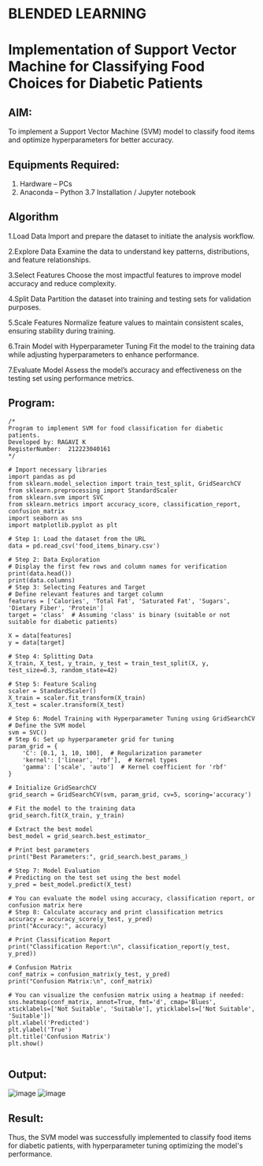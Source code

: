 # BLENDED LEARNING
# Implementation of Support Vector Machine for Classifying Food Choices for Diabetic Patients

## AIM:
To implement a Support Vector Machine (SVM) model to classify food items and optimize hyperparameters for better accuracy.

## Equipments Required:
1. Hardware – PCs
2. Anaconda – Python 3.7 Installation / Jupyter notebook

## Algorithm
1.Load Data
Import and prepare the dataset to initiate the analysis workflow.

2.Explore Data
Examine the data to understand key patterns, distributions, and feature relationships.

3.Select Features
Choose the most impactful features to improve model accuracy and reduce complexity.

4.Split Data
Partition the dataset into training and testing sets for validation purposes.

5.Scale Features
Normalize feature values to maintain consistent scales, ensuring stability during training.

6.Train Model with Hyperparameter Tuning
Fit the model to the training data while adjusting hyperparameters to enhance performance.

7.Evaluate Model
Assess the model’s accuracy and effectiveness on the testing set using performance metrics.

## Program:
```
/*
Program to implement SVM for food classification for diabetic patients.
Developed by: RAGAVI K
RegisterNumber:  212223040161
*/

# Import necessary libraries
import pandas as pd
from sklearn.model_selection import train_test_split, GridSearchCV
from sklearn.preprocessing import StandardScaler
from sklearn.svm import SVC
from sklearn.metrics import accuracy_score, classification_report, confusion_matrix
import seaborn as sns
import matplotlib.pyplot as plt

# Step 1: Load the dataset from the URL
data = pd.read_csv('food_items_binary.csv')

# Step 2: Data Exploration
# Display the first few rows and column names for verification
print(data.head())
print(data.columns)
# Step 3: Selecting Features and Target
# Define relevant features and target column
features = ['Calories', 'Total Fat', 'Saturated Fat', 'Sugars', 'Dietary Fiber', 'Protein']
target = 'class'  # Assuming 'class' is binary (suitable or not suitable for diabetic patients)

X = data[features]
y = data[target]

# Step 4: Splitting Data
X_train, X_test, y_train, y_test = train_test_split(X, y, test_size=0.3, random_state=42)

# Step 5: Feature Scaling
scaler = StandardScaler()
X_train = scaler.fit_transform(X_train)
X_test = scaler.transform(X_test)

# Step 6: Model Training with Hyperparameter Tuning using GridSearchCV
# Define the SVM model
svm = SVC()
# Step 6: Set up hyperparameter grid for tuning
param_grid = {
    'C': [0.1, 1, 10, 100],  # Regularization parameter
    'kernel': ['linear', 'rbf'],  # Kernel types
    'gamma': ['scale', 'auto']  # Kernel coefficient for 'rbf'
}

# Initialize GridSearchCV
grid_search = GridSearchCV(svm, param_grid, cv=5, scoring='accuracy')

# Fit the model to the training data
grid_search.fit(X_train, y_train)

# Extract the best model
best_model = grid_search.best_estimator_

# Print best parameters
print("Best Parameters:", grid_search.best_params_)

# Step 7: Model Evaluation
# Predicting on the test set using the best model
y_pred = best_model.predict(X_test)

# You can evaluate the model using accuracy, classification report, or confusion matrix here
# Step 8: Calculate accuracy and print classification metrics
accuracy = accuracy_score(y_test, y_pred)
print("Accuracy:", accuracy)

# Print Classification Report
print("Classification Report:\n", classification_report(y_test, y_pred))

# Confusion Matrix
conf_matrix = confusion_matrix(y_test, y_pred)
print("Confusion Matrix:\n", conf_matrix)

# You can visualize the confusion matrix using a heatmap if needed:
sns.heatmap(conf_matrix, annot=True, fmt='d', cmap='Blues', xticklabels=['Not Suitable', 'Suitable'], yticklabels=['Not Suitable', 'Suitable'])
plt.xlabel('Predicted')
plt.ylabel('True')
plt.title('Confusion Matrix')
plt.show()


```

## Output:

![image](https://github.com/user-attachments/assets/cd56702b-6c2d-4d4b-8e64-b9f113a830a7)
![image](https://github.com/user-attachments/assets/e8fac365-b11c-47f1-a826-3e7dc0a2b56a)




## Result:
Thus, the SVM model was successfully implemented to classify food items for diabetic patients, with hyperparameter tuning optimizing the model's performance.

